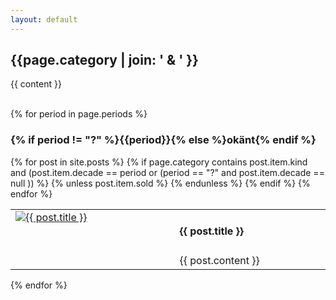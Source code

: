 ```yaml
---
layout: default
---
```


<h2 class="category">{{page.category | join: ' &amp; ' }}</h2>

{{ content }} 

<br/>
{% for period in page.periods %}
<h3 class="period">{% if period != "?" %}{{period}}{% else %}okänt{% endif %}</h3>

<table class="list">
{% for post in site.posts %}
 {% if page.category contains post.item.kind and (post.item.decade == period or (period == "?" and post.item.decade == null )) %}
  {% unless post.item.sold %}
  <tr>
    <td valign="top" width="350" class="img" rowspan="2">
      <a href="{{ post.url }}"><img src="{{ post.item.image | replace_first: '/upload/', '/upload/w_300,h_300,c_fit/' }}" alt="{{ post.title }}" /></a>
    </td>
    <td valign="top" width="300">
      <h4>{{ post.title }}</h4>
		</td>
  </tr>
	<tr valign="bottom">
		<td class="itemtext">
      {{ post.content }}
		</td>
	</tr>
  {% endunless %}
 {% endif %}
{% endfor %}
</table>
{% endfor %}

